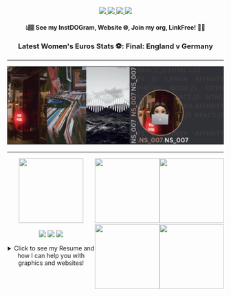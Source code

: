 <div align=center>

<a href="https://github.com/CodingSpecies/InstDOGram"><img src="./instdogram.png" height=50/> </a> <a href="https://codingspecies.github.io/MeAndMyApps/"> <img src="./website.png" height=45/> </a> <a href="https://github.com/App-Choreography"> <img src="./organisation.png" height=45/> </a> <a href="http://linkfree.eddiehub.org/CodingSpecies"> <img src="./linkfree.png" height=45/> </a>
 
 #### 👆🏽 See my InstDOGram, Website 🌐, Join my org, LinkFree! ☝🏽
 ### Latest Women's Euros Stats ⚽: Final: England v Germany 
 
 </div>

---------

![banners](./banner.png)

---------

<div align=center>
 <img src ="./CodingSpeciesBlue.gif" height="150" width="150"> <img src="./ideas.gif" height="150" width="150" style="float:right">
<img src="./star.gif" height="150" width="150" style="float:right">
<img src="./org.gif" height="150" width="150" style="float:right">
<img src="https://user-images.githubusercontent.com/70807500/155173108-b02e30a6-fee8-4e38-bed1-196f02336ec0.png" height="150" width="150" style="float:right">

<img src="https://www.codewars.com/users/DestinyCodeSavvy/badges/micro"/> ![](https://komarev.com/ghpvc/?username=CodingSpecies) [![](https://visitcount.itsvg.in/api?id=CodingSpecies&label=Profile%20Views&color=0&icon=8&pretty=false)](https://visitcount.itsvg.in)

<details close>
<summary> Click to see my Resume and how I can help you with graphics and websites!
</summary>
<br>
<img src="./resume.png" />

</details>

 <!-- ## See the languages that I know and what I work frameworks with 🧠 💭:
<code> <img src="./js.png" height = 70px> </code>  <code> <img src="./html.png" height = 70px> </code> <code> <img src="./css.png" height = 70px> </code> <code> <img src="./md.png" height = 70px> </code> <code> <img src="./react.png" height = 70px></code> <code> <img src="./git.png" height=70 /> </code> <code> <img src="./json.png" height=70 /> </code> <code> <img src="./python.png" height=70 /></code>

 <img src="https://user-images.githubusercontent.com/70807500/139574383-b6768923-40fd-4446-9b62-c8b9965eeae0.png" height=150 />
 <h3>  
 
-  👉 [Check out My Website! 🌐](https://codingspecies.github.io/MeAndMyApps/) 
- 👉 Contribute and explore the world of contributing: [App-Choreography,Fix_README.md](https://github.com/App-Choreography/Fix-Our-Readme)
- 👉 Look at this cool generated resume: [Resume](https://resume.github.io/?CodingSpecies)
 </h3>

<!-- ## Take a l👀k at some of my apps and projects:
  
<a href="https://codingspecies.github.io/Pixel-Tracer"> <img src ="https://user-images.githubusercontent.com/70807500/155179706-97b82dab-85c8-48e7-b116-f60fc4fad59a.png" height="150" width="250"> </a> <a href="https://github.com/CodingSpecies/InstDOGram"> <img src="https://user-images.githubusercontent.com/70807500/155179880-a447e644-56ef-414f-a1a8-b9ede947d6c9.png" height="150" width="250" style="float:right"> </a> <a href="https://github.com/CodingSpecies/TickTockClock"> <img src="https://user-images.githubusercontent.com/70807500/155180003-eec7323c-4c37-4de1-86b2-f7b9fd86621b.png" height="150" width="250" style="float:right"> </a> <a href="https://github.com/CodingSpecies/StartStopClock" > <img src="https://user-images.githubusercontent.com/70807500/155180136-e1acf456-ecf3-41ff-a824-4c509356632c.png" height="150" width="250" style="float:right"> </a> <a href="https://github.com/CodingSpecies/Best-App-Tutorials"> <img src="https://user-images.githubusercontent.com/70807500/155180424-2846dece-5f88-4100-9290-3ed3e870f66c.png" height="150" width="250" style="float:right"> </a> --> 
 
 <!-- <details close>
  <summary> See My Graphs! 📊</summary>
  <br>
 
 [![github activity graph](https://activity-graph.herokuapp.com/graph?username=CodingSpecies&theme=react-dark)](https://github.com/ashutosh00710/github-readme-activity-graph)
 </details> -->

<!-- <details close>
  <summary> Click To See some more about me: </summary>
  <br>
   Heyy! Programmer/Developer/Engineer RIGHT Here. (Ta Da! 🎩🐣)!! <img src="https://user-images.githubusercontent.com/70807500/120706795-6fdde280-c4b1-11eb-9c50-f290d234d8a1.jpg" height="50px" width="50px">
  
I wish to create helpful and conveniant code for 🌟EVERYONE🌟!!! <img src="https://user-images.githubusercontent.com/70807500/120776816-840af980-c51c-11eb-8198-701c3c10b3bd.jpg" height="50px" width="50px">

I like to think of new code projects... 🤔💭 <img src="https://user-images.githubusercontent.com/70807500/120706904-93089200-c4b1-11eb-8f03-7ad6dc5cd6fd.jpg" height="50px" width="50px">
  </details>
  -->
 </samp>
<!--  
![Metrics](https://metrics.lecoq.io/CodingSpecies?template=classic&base.repositories=0&base.metadata=0&isocalendar=1&achievements=1&isocalendar.duration=half-year&achievements.threshold=C&achievements.secrets=true&achievements.display=detailed&achievements.limit=0&config.timezone=Europe%2FLondon&config.twemoji=true) -->
 </div>
  
 <!-- [![Typing SVG](https://readme-typing-svg.herokuapp.com?font=&vCenter=true&lines=Heyy%2C+I+am+CodingSpecies!!+%F0%9F%91%8B;Love+to+make+new+websites+and+apps!;I+use+React.js+%E2%9A%9B%2C+CSS%2C+HTML!!!)](https://git.io/typing-svg) -->
 <!-- <img src="https://forthebadge.com/images/badges/built-with-love.svg" /><img src="https://forthebadge.com/images/badges/check-it-out.svg" /><img src="https://forthebadge.com/images/badges/made-with-markdown.svg" /><img src="https://forthebadge.com/images/badges/makes-people-smile.svg" /> -->

<!-- ![](https://img.shields.io/badge/JavaScript-Logic-informational?style=flat&logo=<>&logoColor=white&color=purple)
![](https://img.shields.io/badge/HTML-DOM-informational?style=flat&logo=<>&logoColor=white&color=2bbc8a)
![](https://img.shields.io/badge/CSS-Style-informational?style=flat&logo=<>&logoColor=white&color=red)
![](https://img.shields.io/badge/Markdown-LightWeight-informational?style=flat&logo=<>&logoColor=white&color=yellow) 
-->
<!-- 
## Check out my ⚡Streaks⚡ and Stats: 📊 <img src="https://user-images.githubusercontent.com/70807500/131542831-ea5ff8a2-8910-4021-95e1-f9cdf2846d67.png" height="60" /> -->
<!--  <img src="https://ghchart.rshah.org/CodingSpecies" alt="2016rshah's Github chart" /> -->
<!--  [![GitHub Streak](http://github-readme-streak-stats.herokuapp.com?user=CodingSpecies&theme=blue-green&count_private=true)](https://git.io/streak-stats)  -->
 <!-- ### <img src="https://c.tenor.com/-khideobVBgAAAAi/earth-wind.gif" height="40"/> **NEWS FLASH: Check out my best app yet! [InstDOGram](https://codingspecies.github.io/InstDOGram/) See the repo right [here](https://github.com/CodingSpecies/InstDOGram)** <img src="https://c.tenor.com/-khideobVBgAAAAi/earth-wind.gif" height="40"/>  -->
 
<!-- <samp> -->
<!--  <h1 align="center"><strong>Heyy!!!</strong>🐱‍💻<img src="https://user-images.githubusercontent.com/70807500/131541988-4222e6af-3cc8-4177-af37-b6a76132b9c5.png" height="30px" /> </h1> -->
 
<!--  <img src="https://64.media.tumblr.com/df37ee1cd45e36f27e36af581029f51e/tumblr_mn40fjGygp1rgpyeqo1_500.gif" height=300px> -->

<!--  <div align="center"> -->
<!--  
<img src="https://steamuserimages-a.akamaihd.net/ugc/987884882627897716/C93D0286765DEE129571DE5CFAE5EC69E3F9294F/" /> -->
 
<!--  <img src="https://res.cloudinary.com/practicaldev/image/fetch/s--Q6Hah6gG--/c_imagga_scale,f_auto,fl_progressive,h_420,q_auto,w_1000/https://dev-to-uploads.s3.amazonaws.com/i/8a2ifr4ornn9koxc2sah.png" height=150px width=150px>
  -->
<!--    <img src="https://user-images.githubusercontent.com/70807500/132250762-bf786b91-c5ae-4530-a8c8-378bdeecf10d.png" height="300" width="9900"> -->
<!-- https://skyline.github.com/ -->
  
<!-- ## Loading: [█████████████_] - 99% -->
  
<!-- ## 🤩💫🌃🗽👩‍💻🐱‍💻🖥️⌨️🖱️💻🤩💫🌃🗽👩‍💻🐱‍💻🖥️⌨️🖱️💻🤩💫🌃🗽👩‍💻🐱‍💻🖥️⌨️🖱️ -->
  <!-- ## 🤩💫🌃🗽👩‍💻🐱‍💻🖥️⌨️🖱️💻🤩💫🌃🗽👩‍💻🐱‍💻🖥️⌨️🖱️💻🤩💫🌃🗽👩‍💻🐱‍💻🖥️⌨️🖱️ -->
  
<!--   #### [🌐 My Website](https://codingspecies.github.io/MeAndMyApps/) | [Join my org! 🏆](https://github.com/App-Choreography) | [InstDOGram 🐕!](https://github.com/CodingSpecies/InstDOGram) | [🔗 LinkFree Profile!](http://linkfree.eddiehub.org/CodingSpecies) -->



<!-- icons by <a target="_blank" href="https://icons8.com">Icons8</a> -->
